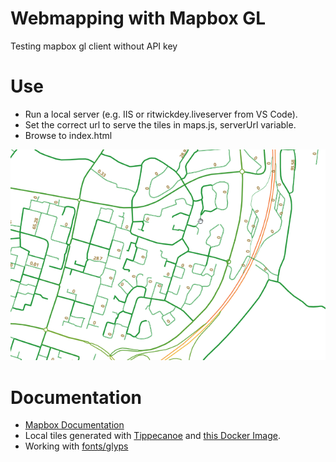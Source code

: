 # Webmapping with Mapbox GL
Testing mapbox gl client without API key

# Use
- Run a local server (e.g. IIS or ritwickdey.liveserver from VS Code). 
- Set the correct url to serve the tiles in maps.js, serverUrl variable. 
- Browse to index.html

![Example](https://github.com/maartenderijk/webmapping/blob/master/static/mapbox.png?raw=true)

# Documentation
- [Mapbox Documentation](https://docs.mapbox.com/mapbox-gl-js/)
- Local tiles generated with [Tippecanoe](https://github.com/mapbox/tippecanoe) and [this Docker Image](https://hub.docker.com/r/klokantech/tippecanoe).
- Working with [fonts/glyps](https://github.com/openmaptiles/fonts)




